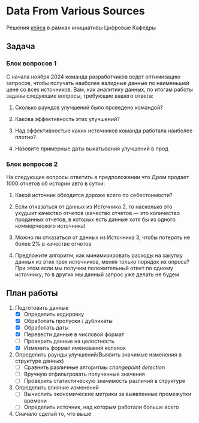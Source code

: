 # Data From Various Sources

Решения [кейса](https://imctech.ru/problems/331) в рамках инициативы Цифровые Кафедры

## Задача

### Блок вопросов 1

С начала ноября 2024 команда разработчиков ведет оптимизацию запросов, чтобы получать наиболее валидные данные по наименьшей цене со всех источников. Вам, как аналитику данных, по итогам работы заданы следующие вопросы, требующие вашего ответа:

1. Сколько раундов улучшений было проведено командой?

2. Какова эффективность этих улучшений?

3. Над эффективностью каких источников команда работала наиболее плотно?

4. Назовите примерные даты выкатывания улучшений в прод

### Блок вопросов 2

На следующие вопросы ответить в предположении что Дром продает 1000 отчетов об истории авто в сутки:

1. Какой источник обходится дороже всего по себестоимости?

2. Если отказаться от данных из Источника 2, то насколько это ухудшит качество отчетов (качество отчетов — это количество проданных отчетов, в которых есть данные хотя бы из одного коммерческого источника)

3. Можно ли отказаться от данных из Источника 3, чтобы потерять не более 2% в качестве отчетов

4. Предложите алгоритм, как минимизировать расходы на закупку данных из этих трех источников, меняя только порядок их опроса? При этом если мы получим положительный ответ по одному источнику, то в других мы данный запрос уже делать не будем

## План работы

1. Подготовить данные
    - [x] Определить кодировку
    - [x] Обработать пропуски / дубликаты
    - [x] Обработать даты
    - [x] Перевести данные в числовой формат
    - [ ] Проверить данные на целостность
    - [x] Изменить формат именования колонок

2. Определить раунды улучшений(Выявить значимые изменения в структуре данных)
   - [ ] Сравнить различные алгоритмы *changepoint detection*
   - [ ] Вручную отфильтровать полученные значения
   - [ ] Проверить статистическую значимость различий в структуре

3. Определить влияние изменений
    - [ ] Вычислить экономические метрики за выявленные промежутки времени
    - [ ] Определить источник, над которым работали больше всего

4. Сначало сделай то, что выше
